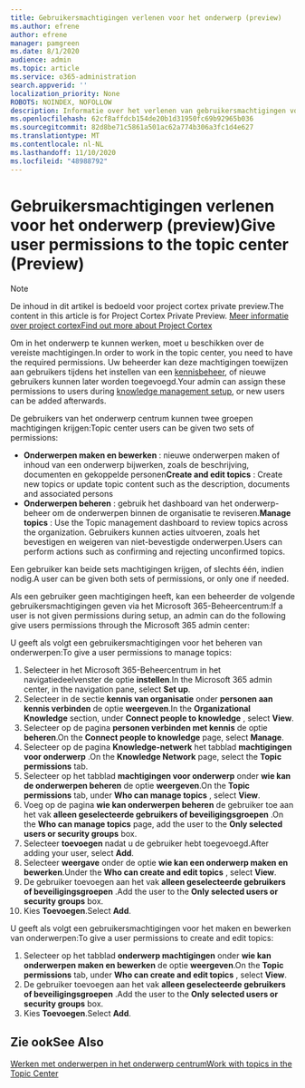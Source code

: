 ```yaml
---
title: Gebruikersmachtigingen verlenen voor het onderwerp (preview)
ms.author: efrene
author: efrene
manager: pamgreen
ms.date: 8/1/2020
audience: admin
ms.topic: article
ms.service: o365-administration
search.appverid: ''
localization_priority: None
ROBOTS: NOINDEX, NOFOLLOW
description: Informatie over het verlenen van gebruikersmachtigingen voor taken in het onderwerp centrum
ms.openlocfilehash: 62cf8affdcb154de20b1d31950fc69b92965b036
ms.sourcegitcommit: 82d8be71c5861a501ac62a774b306a3fc1d4e627
ms.translationtype: MT
ms.contentlocale: nl-NL
ms.lasthandoff: 11/10/2020
ms.locfileid: "48988792"
---
```

# <a name="give-user-permissions-to-the-topic-center-preview"></a><span data-ttu-id="18f3f-103">Gebruikersmachtigingen verlenen voor het onderwerp (preview)</span><span class="sxs-lookup"><span data-stu-id="18f3f-103">Give user permissions to the topic center (Preview)</span></span>

> [!Note] 
> <span data-ttu-id="18f3f-104">De inhoud in dit artikel is bedoeld voor project cortex private preview.</span><span class="sxs-lookup"><span data-stu-id="18f3f-104">The content in this article is for Project Cortex Private Preview.</span></span> [<span data-ttu-id="18f3f-105">Meer informatie over project cortex</span><span class="sxs-lookup"><span data-stu-id="18f3f-105">Find out more about Project Cortex</span></span>](https://aka.ms/projectcortex) 

<span data-ttu-id="18f3f-106">Om in het onderwerp te kunnen werken, moet u beschikken over de vereiste machtigingen.</span><span class="sxs-lookup"><span data-stu-id="18f3f-106">In order to work in the topic center, you need to have the required permissions.</span></span> <span data-ttu-id="18f3f-107">Uw beheerder kan deze machtigingen toewijzen aan gebruikers tijdens het instellen van een [kennisbeheer](set-up-topic-experiences.md), of nieuwe gebruikers kunnen later worden toegevoegd.</span><span class="sxs-lookup"><span data-stu-id="18f3f-107">Your admin can assign these permissions to users during [knowledge management setup](set-up-topic-experiences.md), or new users can be added afterwards.</span></span>

<span data-ttu-id="18f3f-108">De gebruikers van het onderwerp centrum kunnen twee groepen machtigingen krijgen:</span><span class="sxs-lookup"><span data-stu-id="18f3f-108">Topic center users can be given two sets of permissions:</span></span>

- <span data-ttu-id="18f3f-109">**Onderwerpen maken en bewerken** : nieuwe onderwerpen maken of inhoud van een onderwerp bijwerken, zoals de beschrijving, documenten en gekoppelde personen</span><span class="sxs-lookup"><span data-stu-id="18f3f-109">**Create and edit topics** : Create new topics or update topic content such as the description, documents and associated persons</span></span>
- <span data-ttu-id="18f3f-110">**Onderwerpen beheren** : gebruik het dashboard van het onderwerp-beheer om de onderwerpen binnen de organisatie te reviseren.</span><span class="sxs-lookup"><span data-stu-id="18f3f-110">**Manage topics** : Use the Topic management dashboard to review topics across the organization.</span></span> <span data-ttu-id="18f3f-111">Gebruikers kunnen acties uitvoeren, zoals het bevestigen en weigeren van niet-bevestigde onderwerpen.</span><span class="sxs-lookup"><span data-stu-id="18f3f-111">Users can perform actions such as confirming and rejecting unconfirmed topics.</span></span>

<span data-ttu-id="18f3f-112">Een gebruiker kan beide sets machtigingen krijgen, of slechts één, indien nodig.</span><span class="sxs-lookup"><span data-stu-id="18f3f-112">A user can be given both sets of permissions, or only one if needed.</span></span> 

<span data-ttu-id="18f3f-113">Als een gebruiker geen machtigingen heeft, kan een beheerder de volgende gebruikersmachtigingen geven via het Microsoft 365-Beheercentrum:</span><span class="sxs-lookup"><span data-stu-id="18f3f-113">If a user is not given permissions during setup, an admin can do the following give users permissions through the Microsoft 365 admin center:</span></span>

<span data-ttu-id="18f3f-114">U geeft als volgt een gebruikersmachtigingen voor het beheren van onderwerpen:</span><span class="sxs-lookup"><span data-stu-id="18f3f-114">To give a user permissions to manage topics:</span></span>

1. <span data-ttu-id="18f3f-115">Selecteer in het Microsoft 365-Beheercentrum in het navigatiedeelvenster de optie **instellen**.</span><span class="sxs-lookup"><span data-stu-id="18f3f-115">In the Microsoft 365 admin center, in the navigation pane, select **Set up**.</span></span>
2. <span data-ttu-id="18f3f-116">Selecteer in de sectie **kennis van organisatie** onder **personen aan kennis verbinden** de optie **weergeven**.</span><span class="sxs-lookup"><span data-stu-id="18f3f-116">In the **Organizational Knowledge** section, under **Connect people to knowledge** , select **View**.</span></span>
3. <span data-ttu-id="18f3f-117">Selecteer op de pagina **personen verbinden met kennis** de optie **beheren**.</span><span class="sxs-lookup"><span data-stu-id="18f3f-117">On the **Connect people to knowledge** page, select **Manage**.</span></span>
4. <span data-ttu-id="18f3f-118">Selecteer op de pagina **Knowledge-netwerk** het tabblad **machtigingen voor onderwerp** .</span><span class="sxs-lookup"><span data-stu-id="18f3f-118">On the **Knowledge Network** page, select the **Topic permissions** tab.</span></span>
5. <span data-ttu-id="18f3f-119">Selecteer op het tabblad **machtigingen voor onderwerp** onder **wie kan de onderwerpen beheren** de optie **weergeven**.</span><span class="sxs-lookup"><span data-stu-id="18f3f-119">On the **Topic permissions** tab, under **Who can manage topics** , select **View**.</span></span>
6.  <span data-ttu-id="18f3f-120">Voeg op de pagina **wie kan onderwerpen beheren** de gebruiker toe aan het vak **alleen geselecteerde gebruikers of beveiligingsgroepen** .</span><span class="sxs-lookup"><span data-stu-id="18f3f-120">On the **Who can manage topics** page, add the user to the **Only selected users or security groups** box.</span></span>
7. <span data-ttu-id="18f3f-121">Selecteer **toevoegen** nadat u de gebruiker hebt toegevoegd.</span><span class="sxs-lookup"><span data-stu-id="18f3f-121">After adding your user, select **Add**.</span></span>
3. <span data-ttu-id="18f3f-122">Selecteer **weergave** onder de optie **wie kan een onderwerp maken en bewerken**.</span><span class="sxs-lookup"><span data-stu-id="18f3f-122">Under the **Who can create and edit topics** , select **View**.</span></span>
4. <span data-ttu-id="18f3f-123">De gebruiker toevoegen aan het vak **alleen geselecteerde gebruikers of beveiligingsgroepen** .</span><span class="sxs-lookup"><span data-stu-id="18f3f-123">Add the user to the **Only selected users or security groups** box.</span></span>
5. <span data-ttu-id="18f3f-124">Kies **Toevoegen**.</span><span class="sxs-lookup"><span data-stu-id="18f3f-124">Select **Add**.</span></span>

<span data-ttu-id="18f3f-125">U geeft als volgt een gebruikersmachtigingen voor het maken en bewerken van onderwerpen:</span><span class="sxs-lookup"><span data-stu-id="18f3f-125">To give a user permissions to create and edit topics:</span></span>

1. <span data-ttu-id="18f3f-126">Selecteer op het tabblad **onderwerp machtigingen** onder **wie kan onderwerpen maken en bewerken** de optie **weergeven**.</span><span class="sxs-lookup"><span data-stu-id="18f3f-126">On the **Topic permissions** tab, under **Who can create and edit topics** , select **View**.</span></span>
2. <span data-ttu-id="18f3f-127">De gebruiker toevoegen aan het vak **alleen geselecteerde gebruikers of beveiligingsgroepen** .</span><span class="sxs-lookup"><span data-stu-id="18f3f-127">Add the user to the **Only selected users or security groups** box.</span></span>
3. <span data-ttu-id="18f3f-128">Kies **Toevoegen**.</span><span class="sxs-lookup"><span data-stu-id="18f3f-128">Select **Add**.</span></span>



## <a name="see-also"></a><span data-ttu-id="18f3f-129">Zie ook</span><span class="sxs-lookup"><span data-stu-id="18f3f-129">See Also</span></span>
  
[<span data-ttu-id="18f3f-130">Werken met onderwerpen in het onderwerp centrum</span><span class="sxs-lookup"><span data-stu-id="18f3f-130">Work with topics in the Topic Center</span></span>](work-with-topics.md)



